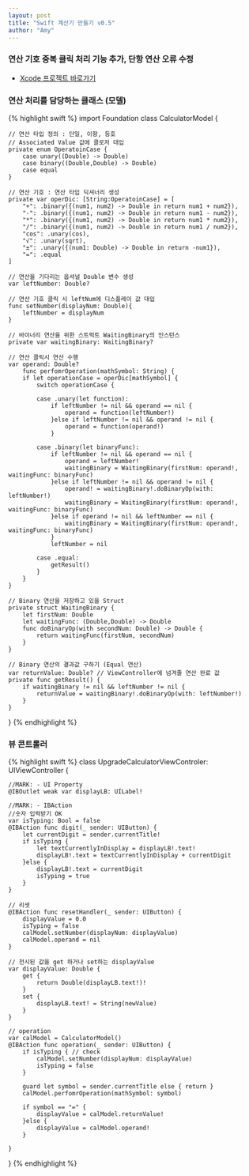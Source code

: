 ```yaml
---
layout: post
title: "Swift 계산기 만들기 v0.5"
author: "Amy"
---
```


### 연산 기호 중복 클릭 처리 기능 추가, 단항 연산 오류 수정
- [Xcode 프로젝트 바로가기](https://github.com/amywork/tastySwift/tree/master/0919_CalculatorBrain)


### 연산 처리를 담당하는 클래스 (모델)
{% highlight swift %}
import Foundation
class CalculatorModel {
    
    // 연산 타입 정의 : 단일, 이항, 등호
    // Associated Value 값에 클로저 대입
    private enum OperatoinCase {
        case unary((Double) -> Double)
        case binary((Double,Double) -> Double)
        case equal
    }

    // 연산 기호 : 연산 타입 딕셔너리 생성
    private var operDic: [String:OperatoinCase] = [
        "+": .binary({(num1, num2) -> Double in return num1 + num2}),
        "-": .binary({(num1, num2) -> Double in return num1 - num2}),
        "*": .binary({(num1, num2) -> Double in return num1 * num2}),
        "/": .binary({(num1, num2) -> Double in return num1 / num2}),
        "cos": .unary(cos),
        "√": .unary(sqrt),
        "±": .unary({(num1: Double) -> Double in return -num1}),
        "=": .equal
    ]

    // 연산을 기다리는 옵셔널 Double 변수 생성
    var leftNumber: Double? 
    
    // 연산 기호 클릭 시 leftNum에 디스플레이 값 대입
    func setNumber(displayNum: Double){
        leftNumber = displayNum
    }
    
    // 바이너리 연산을 위한 스트럭트 WaitingBinary의 인스턴스
    private var waitingBinary: WaitingBinary?
    
    // 연산 클릭시 연산 수행
    var operand: Double?
        func perfomrOperation(mathSymbol: String) {
        if let operationCase = operDic[mathSymbol] {
            switch operationCase {
                
            case .unary(let function):
                if leftNumber != nil && operand == nil {
                    operand = function(leftNumber!)
                }else if leftNumber != nil && operand != nil {
                    operand = function(operand!)
                }
                
            case .binary(let binaryFunc):
                if leftNumber != nil && operand == nil {
                    operand = leftNumber!
                    waitingBinary = WaitingBinary(firstNum: operand!, waitingFunc: binaryFunc)
                }else if leftNumber != nil && operand != nil {
                    operand! = waitingBinary!.doBinaryOp(with: leftNumber!)
                    waitingBinary = WaitingBinary(firstNum: operand!, waitingFunc: binaryFunc)
                }else if operand != nil && leftNumber == nil {
                    waitingBinary = WaitingBinary(firstNum: operand!, waitingFunc: binaryFunc)
                }
                leftNumber = nil
                
            case .equal:
                getResult()
            }
        }
    }
    
    // Binary 연산을 저장하고 있을 Struct
    private struct WaitingBinary {
        let firstNum: Double
        let waitingFunc: (Double,Double) -> Double
        func doBinaryOp(with secondNum: Double) -> Double {
            return waitingFunc(firstNum, secondNum)
        }
    }

    // Binary 연산의 결과값 구하기 (Equal 연산)
    var returnValue: Double? // ViewController에 넘겨줄 연산 완료 값
    private func getResult() {
        if waitingBinary != nil && leftNumber != nil {
            returnValue = waitingBinary!.doBinaryOp(with: leftNumber!)
        }
    }   
}
{% endhighlight %}

### 뷰 콘트롤러
{% highlight swift %}
class UpgradeCalculatorViewControler: UIViewController {

    //MARK: - UI Property
    @IBOutlet weak var displayLB: UILabel!

    //MARK: - IBAction
    //숫자 입력받기 OK
    var isTyping: Bool = false
    @IBAction func digit(_ sender: UIButton) {
        let currentDigit = sender.currentTitle!
        if isTyping {
            let textCurrentlyInDisplay = displayLB!.text!
            displayLB!.text = textCurrentlyInDisplay + currentDigit
        }else {
            displayLB!.text = currentDigit
            isTyping = true
        }
    }
    
    // 리셋
    @IBAction func resetHandler(_ sender: UIButton) {
        displayValue = 0.0
        isTyping = false
        calModel.setNumber(displayNum: displayValue)
        calModel.operand = nil
    }
    
    // 전시된 값을 get 하거나 set하는 displayValue
    var displayValue: Double {
        get {
            return Double(displayLB.text!)!
        }
        set {
        	displayLB.text! = String(newValue)
        }
    }
    
    // operation
    var calModel = CalculatorModel()
    @IBAction func operation(_ sender: UIButton) {
        if isTyping { // check
            calModel.setNumber(displayNum: displayValue)
            isTyping = false
        }
        
        guard let symbol = sender.currentTitle else { return }
        calModel.perfomrOperation(mathSymbol: symbol)
        
        if symbol == "=" {
            displayValue = calModel.returnValue!
        }else {
            displayValue = calModel.operand!
        }
        
    }
}
{% endhighlight %}